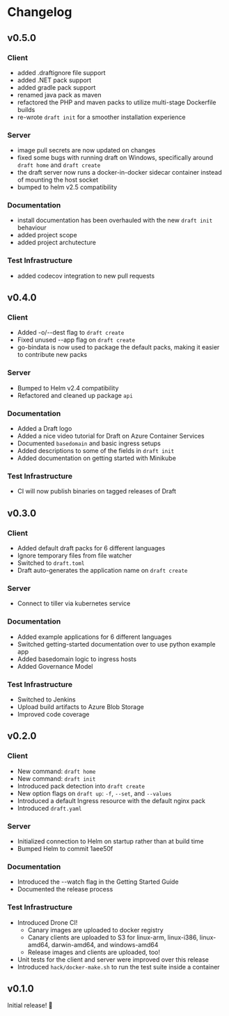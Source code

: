 # Changelog

## v0.5.0

### Client

* added .draftignore file support
* added .NET pack support
* added gradle pack support
* renamed java pack as maven
* refactored the PHP and maven packs to utilize multi-stage Dockerfile builds
* re-wrote `draft init` for a smoother installation experience

### Server

* image pull secrets are now updated on changes
* fixed some bugs with running draft on Windows, specifically around `draft home` and `draft create`
* the draft server now runs a docker-in-docker sidecar container instead of mounting the host socket
* bumped to helm v2.5 compatibility

### Documentation

* install documentation has been overhauled with the new `draft init` behaviour
* added project scope
* added project archutecture

### Test Infrastructure

* added codecov integration to new pull requests

## v0.4.0

### Client

* Added -o/--dest flag to `draft create`
* Fixed unused --app flag on `draft create`
* go-bindata is now used to package the default packs, making it easier to contribute new packs

### Server

* Bumped to Helm v2.4 compatibility
* Refactored and cleaned up package `api`

### Documentation

* Added a Draft logo
* Added a nice video tutorial for Draft on Azure Container Services
* Documented `basedomain` and basic ingress setups
* Added descriptions to some of the fields in `draft init`
* Added documentation on getting started with Minikube

### Test Infrastructure

* CI will now publish binaries on tagged releases of Draft

## v0.3.0

### Client

* Added default draft packs for 6 different languages
* Ignore temporary files from file watcher
* Switched to `draft.toml`
* Draft auto-generates the application name on `draft create`

### Server

* Connect to tiller via kubernetes service

### Documentation

* Added example applications for 6 different languages
* Switched getting-started documentation over to use python example app
* Added basedomain logic to ingress hosts
* Added Governance Model

### Test Infrastructure

* Switched to Jenkins
* Upload build artifacts to Azure Blob Storage
* Improved code coverage

## v0.2.0

### Client

* New command: `draft home`
* New command: `draft init`
* Introduced pack detection into `draft create`
* New option flags on `draft up`: `-f`, `--set`, and `--values`
* Introduced a default Ingress resource with the default nginx pack
* Introduced `draft.yaml`

### Server

* Initialized connection to Helm on startup rather than at build time
* Bumped Helm to commit 1aee50f

### Documentation

* Introduced the --watch flag in the Getting Started Guide
* Documented the release process 

### Test Infrastructure

* Introduced Drone CI!
  * Canary images are uploaded to docker registry
  * Canary clients are uploaded to S3 for linux-arm, linux-i386, linux-amd64, darwin-amd64, and windows-amd64
  * Release images and clients are uploaded, too!
* Unit tests for the client and server were improved over this release
* Introduced `hack/docker-make.sh` to run the test suite inside a container

## v0.1.0

Initial release! :tada:
